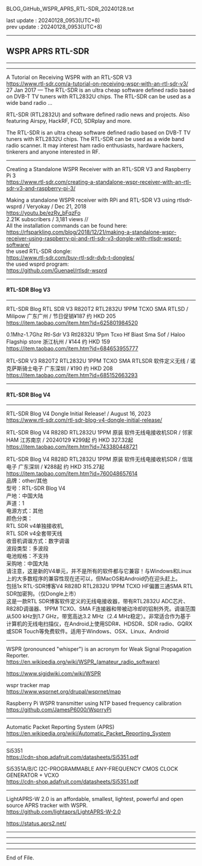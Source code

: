 BLOG_GitHub_WSPR_APRS_RTL-SDR_20240128.txt  
    
  
last update : 20240128_0953(UTC+8)  
prev update : 20240128_0953(UTC+8)  
  
--------------------------------------------------  
  
## WSPR APRS RTL-SDR  
  
  
----------------------------------------  
  
  
  
----  
  
A Tutorial on Receiving WSPR with an RTL-SDR V3  
  https://www.rtl-sdr.com/a-tutorial-on-receiving-wspr-with-an-rtl-sdr-v3/  
27 Jan 2017 — The RTL-SDR is an ultra cheap software defined radio based on DVB-T TV tuners with RTL2832U chips. The RTL-SDR can be used as a wide band radio ...  
  
RTL-SDR (RTL2832U) and software defined radio news and projects. Also featuring Airspy, HackRF, FCD, SDRplay and more.  
  
The RTL-SDR is an ultra cheap software defined radio based on DVB-T TV tuners with RTL2832U chips. The RTL-SDR can be used as a wide band radio scanner. It may interest ham radio enthusiasts, hardware hackers, tinkerers and anyone interested in RF.  
  
  
----  
  
  
Creating a Standalone WSPR Receiver with an RTL-SDR V3 and Raspberry Pi 3  
  https://www.rtl-sdr.com/creating-a-standalone-wspr-receiver-with-an-rtl-sdr-v3-and-raspberry-pi-3/  
  
  
Making a standalone WSPR receiver with RPi and RTL-SDR V3 using rtlsdr-wsprd / Veryokay /  Dec 21, 2018  
https://youtu.be/ezRv_bFqzFo  
2.21K subscribers / 3,181 views  //  
	All the installation commands can be found here:  
	  https://rfsparkling.com/blog/2018/12/21/making-a-standalone-wspr-receiver-using-raspberry-pi-and-rtl-sdr-v3-dongle-with-rtlsdr-wsprd-software/  
	the used RTL-SDR dongle:  
	  https://www.rtl-sdr.com/buy-rtl-sdr-dvb-t-dongles/  
	the used wsprd program:  
	  https://github.com/Guenael/rtlsdr-wsprd  
  
  
----  
  
#### RTL-SDR Blog V3  
  
  
----  
  
RTL-SDR Blog RTL SDR V3 R820T2 RTL2832U 1PPM TCXO SMA RTLSD / Milipow 广东广州 / 节日促销¥187 约 HKD 205  
https://item.taobao.com/item.htm?id=625801984520  
  
  
0.1Mhz-1.7Ghz Rtl-Sdr V3 Rtl2832U 1Ppm Tcxo Hf Biast Sma Sof / Haloo Flagship store 浙江杭州 / ¥144 约 HKD 159  
https://item.taobao.com/item.htm?id=684653955777  
  
  
RTL-SDR V3 R820T2 RTL2832U 1PPM TCXO SMA RTLSDR 软件定义无线 / 诺克萨斯骑士电子 广东深圳 / ¥190 约 HKD 208  
https://item.taobao.com/item.htm?id=685152663293  
  
  
  
  
----  
  
#### RTL-SDR Blog V4  
  
  
----  
  
RTL-SDR Blog V4 Dongle Initial Release! / August 16, 2023  
  https://www.rtl-sdr.com/rtl-sdr-blog-v4-dongle-initial-release/  
  
  
RTL-SDR Blog V4 R828D RTL2832U 1PPM 原装 软件无线电接收机SDR / 邻家HAM 江苏南京 / 20240129 ¥299起 约 HKD 327.32起  
https://item.taobao.com/item.htm?id=743380448721  
  
  
RTL-SDR Blog V4 R828D RTL2832U 1PPM 原装 软件无线电接收机SDR / 信瑞电子 广东深圳 / ¥288起 约 HKD 315.27起  
  https://item.taobao.com/item.htm?id=760048657614  
	品牌：other/其他  
	型号：RTL-SDR Blog V4  
	产地：中国大陆  
	声道：1  
	电源方式：其他  
	颜色分类：  
		RTL SDR v4单独接收机,  
		RTL SDR v4全套带天线  
	收音机调谐方式：数字调谐  
	波段类型：多波段  
	电池规格：不支持  
	采购地：中国大陆  
	请注意，这是新的V4单元，并不是所有的软件都与它兼容！与Windows和Linux上的大多数程序的兼容性现在还可以，但MacOS和Android仍在迎头赶上。  
	包括1x RTL-SDR博客V4 R828D RTL2832U 1PPM TCXO HF偏置三通SMA RTL SDR加密狗。（仅Dongle上市）  
	这是一款RTL SDR博客软件定义的无线电接收器，带有RTL2832U ADC芯片、R828D调谐器、1PPM TCXO、SMA F连接器和带被动冷却的铝制外壳。调谐范围从500 kHz到1.7 GHz，带宽高达3.2 MHz（2.4 MHz稳定）。非常适合作为基于计算机的无线电扫描仪，在Android上使用SDR#、HDSDR、SDR radio、GQRX或SDR Touch等免费软件。适用于Windows、OSX、Linux、Android  
  
  
  
  
  
  
----  
  
  
WSPR (pronounced "whisper") is an acronym for Weak Signal Propagation Reporter.  
  https://en.wikipedia.org/wiki/WSPR_(amateur_radio_software)  
  
  
  https://www.sigidwiki.com/wiki/WSPR  
  
  
wspr tracker map  
  https://www.wsprnet.org/drupal/wsprnet/map  
  
  
Raspberry Pi WSPR transmitter using NTP based frequency calibration  
  https://github.com/JamesP6000/WsprryPi  
  
  
  
----  
  
Automatic Packet Reporting System (APRS)  
  https://en.wikipedia.org/wiki/Automatic_Packet_Reporting_System  
  
  
  
----  
  
Si5351  
  https://cdn-shop.adafruit.com/datasheets/Si5351.pdf  
  
Si5351A/B/C  I2C-PROGRAMMABLE ANY-FREQUENCY CMOS CLOCK GENERATOR + VCXO  
  https://cdn-shop.adafruit.com/datasheets/Si5351.pdf  
  
  
----  
  
LightAPRS-W 2.0 is an affordable, smallest, lightest, powerful and open source APRS tracker with WSPR.  
  https://github.com/lightaprs/LightAPRS-W-2.0  
  
  https://status.aprs2.net/  
  
  
  
----  
  
  
  
----  
  
  
  
----  
  
  
  
  
----  
End of File.  
